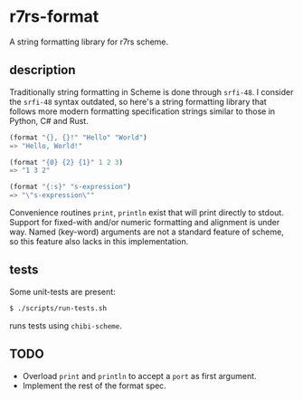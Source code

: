# r7rs-format
A string formatting library for r7rs scheme.

## description
Traditionally string formatting in Scheme is done through `srfi-48`. I consider the
`srfi-48` syntax outdated, so here's a string formatting library that follows more
modern formatting specification strings similar to those in Python, C# and Rust.

```scheme
(format "{}, {}!" "Hello" "World")
=> "Hello, World!"
```

```scheme
(format "{0} {2} {1}" 1 2 3)
=> "1 3 2"
```

```scheme
(format "{:s}" "s-expression")
=> "\"s-expression\""
```

Convenience routines `print`, `println` exist that will print directly to stdout.
Support for fixed-with and/or numeric formatting and alignment is under way.
Named (key-word) arguments are not a standard feature of scheme, so this feature
also lacks in this implementation.

## tests
Some unit-tests are present:

```bash
$ ./scripts/run-tests.sh
```

runs tests using `chibi-scheme`.

## TODO
- Overload `print` and `println` to accept a `port` as first argument.
- Implement the rest of the format spec.
